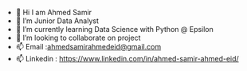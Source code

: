 * 👋 Hi I am Ahmed Samir
* 👀 I’m Junior Data Analyst
* 🌱 I’m currently learning Data Science with Python @ Epsilon
* 💞️ I’m looking to collaborate on project
* 📫 Email :ahmedsamirahmedeid@gmail.com
* 📫 Linkedin : https://www.linkedin.com/in/ahmed-samir-ahmed-eid/
